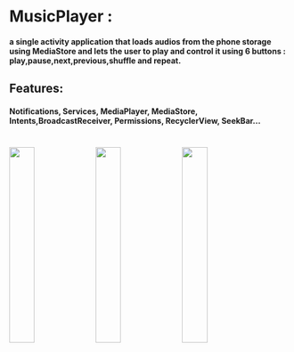 # MusicPlayer : 
#### a single activity application that loads audios from the phone storage using MediaStore and lets the user to play and control it using 6 buttons : play,pause,next,previous,shuffle and repeat. 

## Features:

#### Notifications, Services, MediaPlayer, MediaStore, Intents,BroadcastReceiver, Permissions, RecyclerView, SeekBar...


#
<img src="https://github.com/25THELL52/MusicPlayer/assets/79938851/b0e6df13-1391-4c54-bea6-5f180c7e8fea" width=30% height=30%>
<img src="https://github.com/25THELL52/DonutChat/assets/79938851/601dc170-fcd7-4fa6-ba88-c648b9991412" width=30% height=30%>


<img src="https://github.com/25THELL52/Guess_country_Flag/assets/79938851/fab8f54c-453a-4cf9-9bbb-1af9ed0ab7f3" width=30% height=30%>
